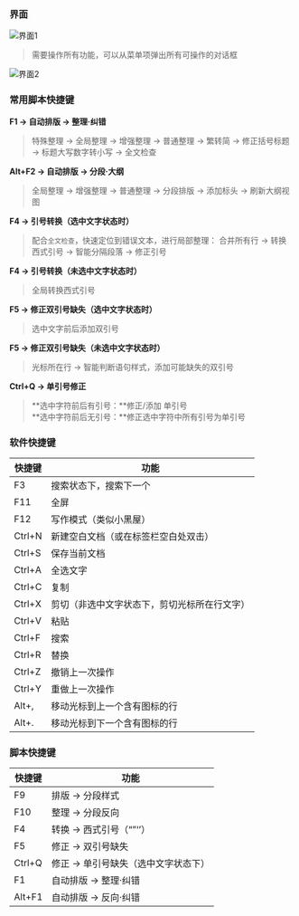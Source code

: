 ### 界面

![界面1](/img/photo-1.png ':size=60%')

> 需要操作所有功能，可以从菜单项弹出所有可操作的对话框

![界面2](/img/photo-2.png ':size=60%')

### 常用脚本快捷键

**F1 -> 自动排版 → 整理·纠错**

> 特殊整理 → 全局整理 → 增强整理 → 普通整理 → 繁转简 → 修正括号标题 → 标题大写数字转小写 → 全文检查

**Alt+F2 -> 自动排版 → 分段·大纲**

> 全局整理 → 增强整理 → 普通整理 → 分段排版 → 添加标头 → 刷新大纲视图

**F4 -> 引号转换（选中文字状态时）**

> 配合`全文检查`，快速定位到错误文本，进行局部整理：
> 合并所有行 → 转换西式引号 → 智能分隔段落 → 修正引号

**F4 -> 引号转换（未选中文字状态时）**

> 全局转换西式引号

**F5 -> 修正双引号缺失（选中文字状态时）**

> 选中文字前后添加双引号

**F5 -> 修正双引号缺失（未选中文字状态时）**

> 光标所在行 → 智能判断语句样式，添加可能缺失的双引号

**Ctrl+Q -> 单引号修正**

> **选中字符前后有引号：**修正/添加 单引号<br>**选中字符前后无引号：**修正选中字符中所有引号为单引号


### 软件快捷键

| 快捷键  | 功能                                           |
| ------ | -------------------------------------------- |
| F3     | 搜索状态下，搜索下一个                           |
| F11    | 全屏                                         |
| F12    | 写作模式（类似小黑屋）                       |
| Ctrl+N | 新建空白文档（或在标签栏空白处双击）         |
| Ctrl+S | 保存当前文档                                 |
| Ctrl+A | 全选文字                                     |
| Ctrl+C | 复制                                         |
| Ctrl+X | 剪切（非选中文字状态下，剪切光标所在行文字） |
| Ctrl+V | 粘贴                                         |
| Ctrl+F | 搜索                                         |
| Ctrl+R | 替换                                         |
| Ctrl+Z | 撤销上一次操作                               |
| Ctrl+Y | 重做上一次操作                               |
| Alt+, | 移动光标到上一个含有图标的行                          |
| Alt+. | 移动光标到下一个含有图标的行                          |


### 脚本快捷键

| 快捷键  | 功能                                           |
| ------ | -------------------------------------------- |
| F9     | 排版 → 分段样式                              |
| F10    | 整理 → 分段反向                              |
| F4     | 转换 → 西式引号（“”‘’）                      |
| F5     | 修正 → 双引号缺失                      |
| Ctrl+Q | 修正 → 单引号缺失（选中文字状态下）          |
| F1     | 自动排版 → 整理·纠错                         |
| Alt+F1 | 自动排版 → 反向·纠错                         |
